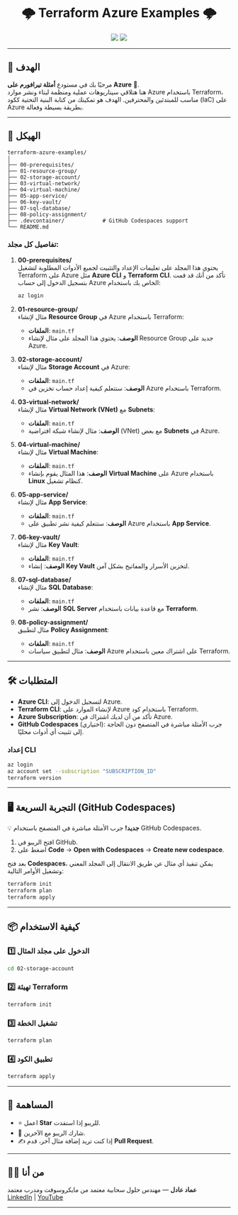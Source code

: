
<h1 align="center">🌩️ Terraform Azure Examples 🌩️</h1>

<p align="center">
  <img src="https://img.shields.io/badge/Terraform-Cloud%20Infrastructure-5c4ee5?style=for-the-badge&logo=terraform">
  <img src="https://img.shields.io/badge/Azure-Cloud%20Platform-007FFF?style=for-the-badge&logo=microsoftazure">
</p>

---

## 🎯 الهدف

مرحبًا بك في مستودع **أمثلة تيرافورم على Azure** 🎯.  
هنا هتلاقي سيناريوهات عملية ومنظمة لبناء ونشر موارد Azure باستخدام Terraform، مناسب للمبتدئين والمحترفين. الهدف هو تمكينك من كتابة البنية التحتية ككود (IaC) على Azure بطريقة بسيطة وفعالة.

---

## 🧱 الهيكل

```
terraform-azure-examples/
│
├── 00-prerequisites/
├── 01-resource-group/
├── 02-storage-account/
├── 03-virtual-network/
├── 04-virtual-machine/
├── 05-app-service/
├── 06-key-vault/
├── 07-sql-database/
├── 08-policy-assignment/
├── .devcontainer/            # GitHub Codespaces support
└── README.md
```

### تفاصيل كل مجلد:

1. **00-prerequisites/**  
   يحتوي هذا المجلد على تعليمات الإعداد والتثبيت لجميع الأدوات المطلوبة لتشغيل Terraform على Azure مثل **Azure CLI** و **Terraform CLI**. تأكد من أنك قد قمت بتسجيل الدخول إلى حساب Azure الخاص بك باستخدام:
   ```bash
   az login
   ```

2. **01-resource-group/**  
   مثال لإنشاء **Resource Group** في Azure باستخدام Terraform:
   - **الملفات**: `main.tf`  
   - **الوصف**: يحتوي هذا المجلد على مثال لإنشاء Resource Group جديد على Azure.

3. **02-storage-account/**  
   مثال لإنشاء **Storage Account** في Azure:
   - **الملفات**: `main.tf`  
   - **الوصف**: ستتعلم كيفية إعداد حساب تخزين في Azure باستخدام Terraform.

4. **03-virtual-network/**  
   مثال لإنشاء **Virtual Network (VNet)** مع **Subnets**:
   - **الملفات**: `main.tf`  
   - **الوصف**: مثال لإنشاء شبكة افتراضية (VNet) مع بعض **Subnets** في Azure.

5. **04-virtual-machine/**  
   مثال لإنشاء **Virtual Machine**:
   - **الملفات**: `main.tf`  
   - **الوصف**: هذا المثال يقوم بإنشاء **Virtual Machine** على Azure باستخدام **Linux** كنظام تشغيل.

6. **05-app-service/**  
   مثال لإنشاء **App Service**:
   - **الملفات**: `main.tf`  
   - **الوصف**: ستتعلم كيفية نشر تطبيق على Azure باستخدام **App Service**.

7. **06-key-vault/**  
   مثال لإنشاء **Key Vault**:
   - **الملفات**: `main.tf`  
   - **الوصف**: إنشاء **Key Vault** لتخزين الأسرار والمفاتيح بشكل آمن.

8. **07-sql-database/**  
   مثال لإنشاء **SQL Database**:
   - **الملفات**: `main.tf`  
   - **الوصف**: نشر **SQL Server** مع قاعدة بيانات باستخدام **Terraform**.

9. **08-policy-assignment/**  
   مثال لتطبيق **Policy Assignment**:
   - **الملفات**: `main.tf`  
   - **الوصف**: مثال لتطبيق سياسات Azure على اشتراك معين باستخدام Terraform.

---

## 🛠️ المتطلبات

- **Azure CLI**: لتسجيل الدخول إلى Azure.
- **Terraform CLI**: لإنشاء الموارد على Azure باستخدام كود Terraform.
- **Azure Subscription**: تأكد من أن لديك اشتراك في Azure.
- **GitHub Codespaces** (اختياري): جرب الأمثلة مباشرة في المتصفح دون الحاجة إلى تثبيت أي أدوات محليًا.

### إعداد CLI

```bash
az login
az account set --subscription "SUBSCRIPTION_ID"
terraform version
```

---

## 🖥️ التجربة السريعة (GitHub Codespaces)

💡 **جديد!** جرب الأمثلة مباشرة في المتصفح باستخدام GitHub Codespaces.

1. افتح الريبو في GitHub.
2. اضغط على **Code** → **Open with Codespaces** → **Create new codespace**.

بعد فتح **Codespaces**، يمكن تنفيذ أي مثال عن طريق الانتقال إلى المجلد المعني وتشغيل الأوامر التالية:

```bash
terraform init
terraform plan
terraform apply
```

---

## 📦 كيفية الاستخدام

### 1️⃣ الدخول على مجلد المثال

```bash
cd 02-storage-account
```

### 2️⃣ تهيئة Terraform

```bash
terraform init
```

### 3️⃣ تشغيل الخطة

```bash
terraform plan
```

### 4️⃣ تطبيق الكود

```bash
terraform apply
```

---

## 🙌 المساهمة

- ⭐ اعمل **Star** للريبو إذا استفدت.
- 📢 شارك الريبو مع الآخرين.
- ✍️ إذا كنت تريد إضافة مثال آخر، قدم **Pull Request**.

---

## 👨‍💻 من أنا

**عماد عادل** — مهندس حلول سحابية معتمد من مايكروسوفت ومدرب معتمد  
[LinkedIn](https://www.linkedin.com/in/emadadel) | [YouTube](https://www.youtube.com/@EmadAdel2008?sub_confirmation=1)

---


